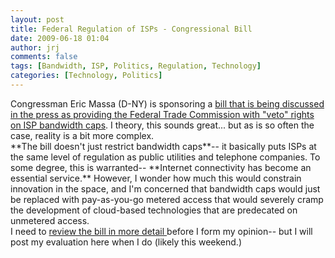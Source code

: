 ```yaml
---
layout: post
title: Federal Regulation of ISPs - Congressional Bill
date: 2009-06-18 01:04
author: jrj
comments: false
tags: [Bandwidth, ISP, Politics, Regulation, Technology]
categories: [Technology, Politics]
---
```

<div>Congressman Eric Massa (D-NY) is sponsoring a <a href="http://arstechnica.com/tech-policy/news/2009/06/congressman-has-a-bill-ready-to-combat-usage-caps.ars">bill that is being discussed in the press as providing the Federal Trade Commission with "veto" rights on ISP bandwidth caps</a>. I theory, this sounds great... but as is so often the case, reality is a bit more complex.</div>
<div></div>
<div>**The bill doesn't just restrict bandwidth caps**-- it basically puts ISPs at the same level of regulation as public utilities and telephone companies. To some degree, this is warranted-- **Internet connectivity has become an essential service.** However, I wonder how much this would constrain innovation in the space, and I'm concerned that bandwidth caps would just be replaced with pay-as-you-go metered access that would severely cramp the development of cloud-based technologies that are predecated on unmetered access.</div>
<div></div>
<div>I need to <a href="http://massa.house.gov/uploads/BroadbandInternetFairnessAct.pdf">review the bill in more detail </a>before I form my opinion-- but I will post my evaluation here when I do (likely this weekend.)</div>
